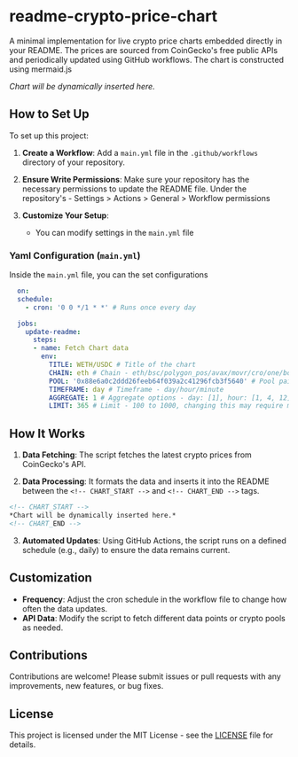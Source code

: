 # readme-crypto-price-chart

A minimal implementation for live crypto price charts embedded directly in your README. The prices are sourced from CoinGecko's free public APIs and periodically updated using GitHub workflows. The chart is constructed using mermaid.js

<!-- CHART_START -->
*Chart will be dynamically inserted here.*
<!-- CHART_END -->

## How to Set Up

To set up this project:

1. **Create a Workflow**: Add a `main.yml` file in the `.github/workflows` directory of your repository.

2. **Ensure Write Permissions**: Make sure your repository has the necessary permissions to update the README file. Under the repository's - Settings > Actions > General > Workflow permissions

3. **Customize Your Setup**:
   - You can modify settings in the `main.yml` file

### Yaml Configuration (`main.yml`)

Inside the `main.yml` file, you can the set configurations

```yaml
  on:
  schedule:
    - cron: '0 0 */1 * *' # Runs once every day

  jobs:
    update-readme:
      steps:
      - name: Fetch Chart data
        env: 
          TITLE: WETH/USDC # Title of the chart
          CHAIN: eth # Chain - eth/bsc/polygon_pos/avax/movr/cro/one/boba/ftm/bch, check entire list: https://api.geckoterminal.com/api/v2/networks
          POOL: '0x88e6a0c2ddd26feeb64f039a2c41296fcb3f5640' # Pool pair address
          TIMEFRAME: day # Timeframe - day/hour/minute
          AGGREGATE: 1 # Aggregate options - day: [1], hour: [1, 4, 12] minute: [1, 5, 15]
          LIMIT: 365 # Limit - 100 to 1000, changing this may require modification to code below to fit the data
```

## How It Works

1. **Data Fetching**: The script fetches the latest crypto prices from CoinGecko's API.

2. **Data Processing**: It formats the data and inserts it into the README between the `<!-- CHART_START -->` and `<!-- CHART_END -->` tags.

```markdown
<!-- CHART_START -->
*Chart will be dynamically inserted here.*
<!-- CHART_END -->
```

3. **Automated Updates**: Using GitHub Actions, the script runs on a defined schedule (e.g., daily) to ensure the data remains current.

## Customization

- **Frequency**: Adjust the cron schedule in the workflow file to change how often the data updates.
- **API Data**: Modify the script to fetch different data points or crypto pools as needed.

## Contributions

Contributions are welcome! Please submit issues or pull requests with any improvements, new features, or bug fixes.

## License

This project is licensed under the MIT License - see the [LICENSE](LICENSE) file for details.

